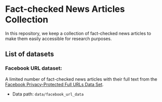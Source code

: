 # Fact-checked News Articles Collection

In this repository, we keep a collection of fact-checked news articles to make them easily accessible for research purposes.

## List of datasets

### Facebook URL dataset:
A limited number of fact-checked news articles with their full text from the [Facebook Privacy-Protected Full URLs Data Set](https://socialscience.one/facebook-dataverse).
* Data path: `data/facebook_url_data`
